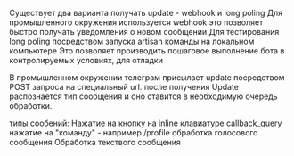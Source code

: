 Существует два варианта получать update - webhook и long poling
Для промышленного окружения используется webhook
  это позволяет быстро получать уведомления о новом сообщении
Для тестирования long poling посредством запуска artisan команды на локальном компьютере
Это позволяет производить пошаговое выполнение бота в контролируемых условиях, для отладки

В промышленном окружении телеграм присылает update посредством POST запроса на специальный url.
после получения Update распознаётся тип сообщения и оно ставится в необходимую очередь обработки.

типы сообений:
Нажатие на кнопку на inline клавиатуре callback_query
нажатие на "команду" - например /profile
обработка голосового сообщения
Обработка текствого сообщения


